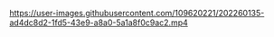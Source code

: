 

https://user-images.githubusercontent.com/109620221/202260135-ad4dc8d2-1fd5-43e9-a8a0-5a1a8f0c9ac2.mp4

